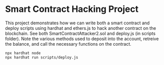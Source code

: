 # Smart Contract Hacking Project

This project demonstrates how we can write both a smart contract and deploy scripts using hardhat and ethers.js to hack another contract on the blockchain. See both SmartContractAttacker2.sol and deploy.js (in scripts folder). Note the various methods used to deposit into the account, retreive the balance, and call the necessary functions on the contract. 

```
npx hardhat node
npx hardhat run scripts/deploy.js
```
